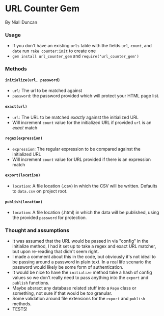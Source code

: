 # URL Counter Gem
By Niall Duncan

### Usage
- If you don't have an existing `urls` table with the fields `url`, `count`, and `date` run `rake counter:init` to create one
- `gem install url_counter_gem` and `require('url_counter_gem')`

### Methods

#### `initialize(url, password)`
- `url`: The url to be matched against
- `password`: the password provided which will protect your HTML page list.

#### `exact(url)`
- `url`: The URL to be matched _exactly_ against the initialized URL
- Will increment `count` value for the initialized URL if provided `url` is an _exact_ match

#### `regex(expression)`
- `expression`: The regular expression to be compared against the initialized URL
- Will increment `count` value for URL provided if there is an expression match

#### `export(location)`
- `location`: A file location (.csv) in which the CSV will be written. Defaults to `data.csv` on project root.

#### `publish(location)`
- `location`: A file location (.html) in which the data will be published, using the provided `password` for protection.

### Thought and assumptions
- It was assumed that the URL would be passed in via "config" in the initialize method, I had it set up to take a regex and exact URL matcher, but upon re-reading that didn't seem right.
- I made a comment about this in the code, but obviously it's not ideal to be passing around a password in plain text. In a real life scenario the password would likely be some form of authentication.
- It would be nice to have the `initialize` method take a hash of config values so we don't really need to pass anything into the `export` and `publish` functions.
- Maybe absract any database related stuff into a `Repo` class or something, not sure if that would be _too_ granular.
- Some validation around file extensions for the `export` and `publish` methods.
- TESTS!
